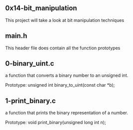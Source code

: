 ## 0x14-bit_manipulation
This project will take a look at bit manipulation techniques

## main.h
This header file does contain all the function prototypes

## 0-binary_uint.c
a function that converts a binary number to an unsigned int.

Prototype: unsigned int binary_to_uint(const char *b);

## 1-print_binary.c
a function that prints the binary representation of a number.

Prototype: void print_binary(unsigned long int n);
